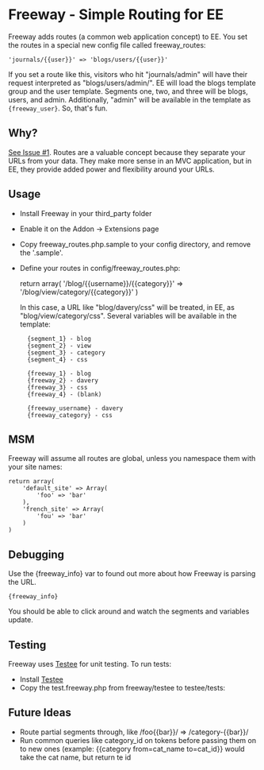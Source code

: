 # Freeway - Simple Routing for EE

Freeway adds routes (a common web application concept) to EE. You set the routes in a special new config file called freeway_routes:

	'journals/{{user}}' => 'blogs/users/{{user}}'

If you set a route like this, visitors who hit "journals/admin" will have their request interpreted as "blogs/users/admin/". EE will load the blogs template group and the user template. Segments one, two, and three will be blogs, users, and admin. Additionally, "admin" will be available in the template as <code>{freeway_user}</code>. So, that's fun.

## Why?

[See Issue #1](https://github.com/averyvery/freeway/issues/1). Routes are a valuable concept because they separate your URLs from your data. They make more sense in an MVC application, but in EE, they provide added power and flexibility around your URLs.

## Usage

- Install Freeway in your third_party folder
- Enable it on the Addon -> Extensions page
- Copy freeway_routes.php.sample to your config directory, and remove the '.sample'.
- Define your routes in config/freeway_routes.php:

	return array(
		'/blog/{{username}}/{{category}}' => '/blog/view/category/{{category}}'
	)

	In this case, a URL like "blog/davery/css" will be treated, in EE, as "blog/view/category/css".
	Several variables will be available in the template:

		{segment_1} - blog
		{segment_2} - view
		{segment_3} - category
		{segment_4} - css

		{freeway_1} - blog
		{freeway_2} - davery
		{freeway_3} - css
		{freeway_4} - (blank)

		{freeway_username} - davery
		{freeway_category} - css

## MSM

Freeway will assume all routes are global, unless you namespace them with your site names:

	return array(
		'default_site' => Array(
			'foo' => 'bar'
		),
		'french_site' => Array(
			'fou' => 'bar'
		)
	)

## Debugging

Use the {freeway_info} var to found out more about how Freeway is parsing the URL.

	{freeway_info}

You should be able to click around and watch the segments and variables update.

## Testing

Freeway uses [Testee](http://experienceinternet.co.uk/software/testee/) for unit testing. To run tests:

- Install [Testee](http://experienceinternet.co.uk/software/testee/)
- Copy the test.freeway.php from freeway/testee to testee/tests:

## Future Ideas

- Route partial segments through, like /foo{{bar}}/ => /category-{{bar}}/
- Run common queries like category_id on tokens before passing them on to new ones (example: {{category from=cat_name to=cat_id}} would take the cat name, but return te id

